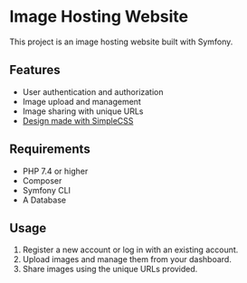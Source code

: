 # Image Hosting Website

This project is an image hosting website built with Symfony.

## Features

- User authentication and authorization
- Image upload and management
- Image sharing with unique URLs
- [Design made with SimpleCSS](https://simplecss.org/)

## Requirements

- PHP 7.4 or higher
- Composer
- Symfony CLI
- A Database

## Usage

1. Register a new account or log in with an existing account.
2. Upload images and manage them from your dashboard.
3. Share images using the unique URLs provided.
